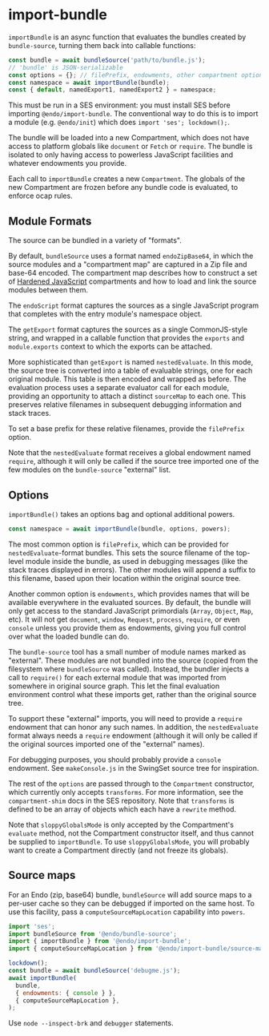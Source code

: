# import-bundle

`importBundle` is an async function that evaluates the bundles created by
`bundle-source`, turning them back into callable functions:

```js
const bundle = await bundleSource('path/to/bundle.js');
// 'bundle' is JSON-serializable
const options = {}; // filePrefix, endowments, other compartment options
const namespace = await importBundle(bundle);
const { default, namedExport1, namedExport2 } = namespace;
```

This must be run in a SES environment: you must install SES before importing
`@endo/import-bundle`.
The conventional way to do this is to import a module (e.g. `@endo/init`) which
does `import 'ses'; lockdown();`.

The bundle will be loaded into a new Compartment, which does not have access to
platform globals like `document` or `Fetch` or `require`.
The bundle is isolated to only having access to powerless JavaScript facilities
and whatever endowments you provide.

Each call to `importBundle` creates a new `Compartment`.
The globals of the new Compartment are frozen before any bundle code is
evaluated, to enforce ocap rules.

## Module Formats

The source can be bundled in a variety of "formats".

By default, `bundleSource` uses a format named `endoZipBase64`, in which the
source modules and a "compartment map" are captured in a Zip file and base-64
encoded.
The compartment map describes how to construct a set of [Hardened
JavaScript](https://hardenedjs.org) compartments and how to load and link the
source modules between them.

The `endoScript` format captures the sources as a single JavaScript program
that completes with the entry module's namespace object.

The `getExport` format captures the sources as a single CommonJS-style string,
and wrapped in a callable function that provides the `exports` and
`module.exports` context to which the exports can be attached.

More sophisticated than `getExport` is named `nestedEvaluate`.
In this mode, the source tree is converted into a table of evaluable strings,
one for each original module.
This table is then encoded and wrapped as before.
The evaluation process uses a separate evaluator call for each module,
providing an opportunity to attach a distinct `sourceMap` to each one.
This preserves relative filenames in subsequent debugging information and stack
traces.

To set a base prefix for these relative filenames, provide the `filePrefix`
option.

Note that the `nestedEvaluate` format receives a global endowment named
`require`, although it will only be called if the source tree imported one of
the few modules on the `bundle-source` "external" list.

## Options

`importBundle()` takes an options bag and optional additional powers.

```js
const namespace = await importBundle(bundle, options, powers);
```

The most common option is `filePrefix`, which can be provided for
`nestedEvaluate`-format bundles.
This sets the source filename of the top-level module inside the bundle, as
used in debugging messages (like the stack traces displayed in errors).
The other modules will append a suffix to this filename, based upon their
location within the original source tree.

Another common option is `endowments`, which provides names that will be
available everywhere in the evaluated sources.
By default, the bundle will only get access to the standard JavaScript
primordials (`Array`, `Object`, `Map`, etc).
It will not get `document`, `window`, `Request`, `process`, `require`, or even
`console` unless you provide them as endowments, giving you full control over
what the loaded bundle can do.

The `bundle-source` tool has a small number of module names marked as
"external".
These modules are not bundled into the source (copied from the filesystem where
`bundleSource` was called).
Instead, the bundler injects a call to `require()` for each external module
that was imported from somewhere in original source graph.
This let the final evaluation environment control what these imports get,
rather than the original source tree.

To support these "external" imports, you will need to provide a `require`
endowment that can honor any such names.
In addition, the `nestedEvaluate` format always needs a `require` endowment
(although it will only be called if the original sources imported one of the
"external" names).

For debugging purposes, you should probably provide a `console` endowment.
See `makeConsole.js` in the SwingSet source tree for inspiration.

The rest of the `options` are passed through to the `Compartment` constructor,
which currently only accepts `transforms`.
For more information, see the `compartment-shim` docs in the SES repository.
Note that `transforms` is defined to be an array of objects which each have a
`rewrite` method.

Note that `sloppyGlobalsMode` is only accepted by the Compartment's `evaluate`
method, not the Compartment constructor itself, and thus cannot be supplied to
`importBundle`.
To use `sloppyGlobalsMode`, you will probably want to create a Compartment
directly (and not freeze its globals).

## Source maps

For an Endo (zip, base64) bundle, `bundleSource` will add source maps to a
per-user cache so they can be debugged if imported on the same host.
To use this facility, pass a `computeSourceMapLocation` capability into
`powers`.

```js
import 'ses';
import bundleSource from '@endo/bundle-source';
import { importBundle } from '@endo/import-bundle';
import { computeSourceMapLocation } from '@endo/import-bundle/source-map-node.js';

lockdown();
const bundle = await bundleSource('debugme.js');
await importBundle(
  bundle,
  { endowments: { console } },
  { computeSourceMapLocation },
);
```

Use `node --inspect-brk` and `debugger` statements.
